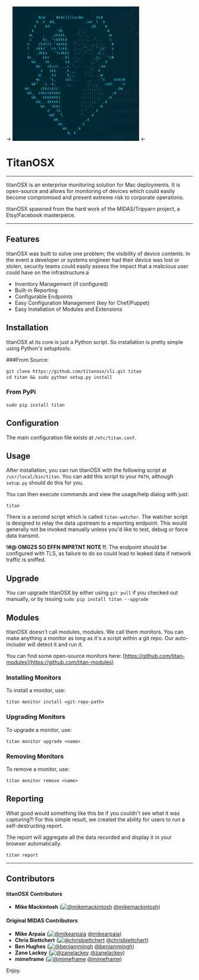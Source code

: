 -> ![TitanOSX](titan.png) <-

TitanOSX
=========
------------------

titanOSX is an enterprise monitoring solution for Mac deployments. It is open-source and allows for monitoring of devices which could easily become compromised and present extreme risk to corporate operations.

titanOSX spawned from the hard work of the MIDAS/Tripyarn project, a Etsy/Facebook masterpiece. 

----------------------------------------------------------------------------------

Features
--------
titanOSX was built to solve one problem; the visibility of device contents. In the event a developer or systems engineer had their device was lost or stolen, security teams could easily assess the impact that a malicious user could have on the infrastructure.a

  - Inventory Management (if configured)
  - Built-in Reporting
  - Configurable Endpoints
  - Easy Configuration Management (key for Chef/Puppet)
  - Easy Installation of Modules and Extensions
  
Installation
------------
titanOSX at its core is just a Python script. So installation is pretty simple using Python's setuptools:

###From Source:    

    git clone https://github.com/titanosx/cli.git titan
    cd titan && sudo python setup.py install

### From PyPi

    sudo pip install titan

Configuration
-------------
The main configuration file exists at `/etc/titan.conf`. 

Usage
-----
After installation, you can run titanOSX with the following script at `/usr/local/bin/titan`. You can add this script to your `PATH`, although `setup.py` should do this for you.

You can then execute commands and view the usage/help dialog with just:

    titan
   
There is a second script which is called `titan-watcher`. The watcher script is designed to relay the data upstream to a reporting endpoint. This would generally not be invoked manually unless you'd like to test, debug or force data transmit. 

**!#@ OMGZS SO EFFN IMPRTNT NOTE !!**: The endpoint should be configured with TLS, as failure to do so could lead to leaked data if network traffic is sniffed.

Upgrade
-------
You can upgrade titanOSX by either using `git pull` if you checked out manually, or by issuing `sudo pip install titan --upgrade`

Modules
-------
titanOSX doesn't call modules, modules. We call them monitors. You can make anything a monitor as long as it's a script within a git repo. Our auto-includer will detect it and run it. 

You can find some open-source monitors here: [https://github.com/titan-modules](https://github.com/titan-modules)

### Installing Monitors

To install a monitor, use:

    titan monitor install <git-repo-path>
    
### Upgrading Monitors

To upgrade a monitor, use:

    titan monitor upgrade <name>

### Removing Monitors

To remove a monitor, use:

    titan monitor remove <name>

Reporting
---------
What good would something like this be if you couldn't see what it was capturing?! For this simple result, we created the ability for users to run a self-destructing report.

The report will aggregate all the data recorded and display it in your browser automatically.

    titan report

----------------------------------------------------------------------------------

Contributors
---------------------------

#### titanOSX Contributors

+ __Mike Mackintosh__ ([![@mikemackintosh][twitter]](http://twitter.com/mikemackintosh)
 [@mikemackintosh](https://twitter.com/mikemackintosh))

#### Original MIDAS Contributors

+ __Mike Arpaia__ ([![@mikearpaia][twitter]](http://twitter.com/mikearpaia)
[@mikearpaia](https://twitter.com/mikearpaia))
+ __Chris Biettchert__ ([![@chrisbiettchert][twitter]](http://twitter.com/chrisbiettchert)
[@chrisbiettchert](https://twitter.com/chrisbiettchert))
+ __Ben Hughes__ ([![@benjammingh][twitter]](http://twitter.com/benjammingh)
[@benjammingh](https://twitter.com/benjammingh))
+ __Zane Lackey__ ([![@zanelackey][twitter]](http://twitter.com/zanelackey)
[@zanelackey](https://twitter.com/zanelackey))
+ __mimeframe__ ([![@mimeframe][twitter]](http://twitter.com/mimeframe)
[@mimeframe](https://twitter.com/mimeframe))

Enjoy.

  [twitter]: http://i.imgur.com/wWzX9uB.png
  [github]: http://i.imgur.com/9I6NRUm.png

